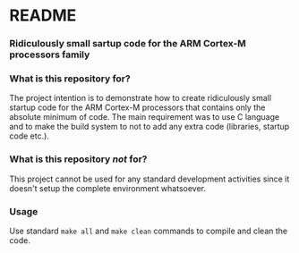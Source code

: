 # README #

### Ridiculously small sartup code for the ARM Cortex-M processors family

### What is this repository for? ###

The project intention is to demonstrate how to create ridiculously small startup code for the ARM Cortex-M processors that contains only the absolute minimum of code. The main requirement was to use C language and to make the build system to not to add any extra code (libraries, startup code etc.). 

### What is this repository _not_ for? ###

This project cannot be used for any standard development activities since it doesn't setup the complete environment whatsoever.

### Usage ###

Use standard `make all` and `make clean` commands to compile and clean the code.
